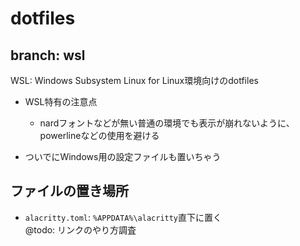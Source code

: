 # dotfiles

## branch: wsl

WSL: Windows Subsystem Linux for Linux環境向けのdotfiles

- WSL特有の注意点
  - nardフォントなどが無い普通の環境でも表示が崩れないように、powerlineなどの使用を避ける

- ついでにWindows用の設定ファイルも置いちゃう

## ファイルの置き場所

- `alacritty.toml`: `%APPDATA%\alacritty`直下に置く \
  @todo: リンクのやり方調査
